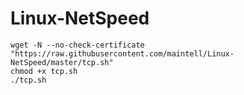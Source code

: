 # Linux-NetSpeed
```
wget -N --no-check-certificate "https://raw.githubusercontent.com/maintell/Linux-NetSpeed/master/tcp.sh"
chmod +x tcp.sh
./tcp.sh
```
